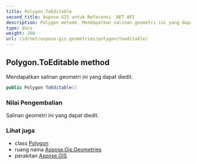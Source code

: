 ```yaml
---
title: Polygon.ToEditable
second_title: Aspose.GIS untuk Referensi .NET API
description: Polygon metode. Mendapatkan salinan geometri ini yang dapat diedit.
type: docs
weight: 160
url: /id/net/aspose.gis.geometries/polygon/toeditable/
---
```

## Polygon.ToEditable method

Mendapatkan salinan geometri ini yang dapat diedit.

```csharp
public Polygon ToEditable()
```

### Nilai Pengembalian

Salinan geometri ini yang dapat diedit.

### Lihat juga

* class [Polygon](../)
* ruang nama [Aspose.Gis.Geometries](../../polygon/)
* perakitan [Aspose.GIS](../../../)



